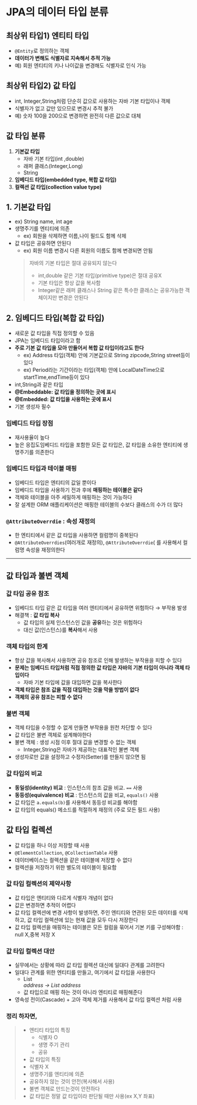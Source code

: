 # JPA의 데이터 타입 분류

## 최상위 타입1) 엔티티 타입

- `@Entity`로 정의하는 객체
- **데이터가 변해도 식별자로 지속해서 추적 가능**
- 예) 회원 엔티티의 키나 나이값을 변경해도 식별자로 인식 가능

## 최상위 타입2) 값 타입

- int, Integer,String처럼 단순히 값으로 사용하는 자바 기본 타입이나 객체
- 식별자가 없고 값만 있으므로 변경시 추적 불가
- 예) 숫자 100을 200으로 변경하면 완전히 다른 값으로 대체

## 값 타입 분류

1. **기본값 타입**
    - 자바 기본 타입(int ,double)
    - 래퍼 클래스(Integer,Long)
    - String
2. **임베디드 타입(embedded type, 복합 값 타입)**
3. **컬렉션 값 타입(collection value type)**

## 1. 기본값 타입

- ex) String name, int age
- 생명주기를 엔티티에 의존
    - ex) 회원을 삭제하면 이름,나이 필드도 함께 삭제
- 값 타입은 공유하면 안된다
    - ex) 회원 이름 변경시 다른 회원의 이름도 함께 변경되면 안됨 
    > 자바의 기본 타입은 절대 공유되지 않는다
    >- int,double 같은 기본 타입(primitive type)은 절대 공유X
  >- 기본 타입은 항상 값을 복사함
  >- Integer같은 래퍼 클래스나 String 같은 특수한 클래스는 공유가능한 객체이지만 변경은 안된다

## 2. 임베디드 타입(복합 값 타입)

- 새로운 값 타입을 직접 정의할 수 있음
- JPA는 임베디드 타입이라고 함
- **주로 기본 값 타입을 모아 만들어서 복합 값 타입이라고도 한다**
    - ex) Address 타입(객체) 안에 기본값으로 String zipcode,String street등이 있다
    - ex) Period라는 기간이라는 타입(객체) 안에 LocalDateTime으로 startTime,endTime등이 있다
- int,String과 같은 타입
- **@Embeddable: 값 타입을 정의하는 곳에 표시**
- **@Embedded: 값 타입을 사용하는 곳에 표시**
- 기본 생성자 필수

### 임베디드 타입 장점

- 재사용율이 높다
- 높은 응집도임베디드 타입을 포함한 모든 값 타입은, 값 타입을 소유한 엔티티에 생명주기를 의존한다

### 임베디드 타입과 테이블 매핑

- 임베디드 타입은 엔티티의 값일 뿐이다
- 임베디드 타입을 사용하기 전과 후에 **매핑하는 테이블은 같다**
- 객체와 테이블을 아주 세밀하게 매핑하는 것이 가능하다
- 잘 설계한 ORM 애플리케이션은 매핑한 테이블의 수보다 클래스의 수가 더 많다

### `@AttributeOverrdie` : 속성 재정의

- 한 엔티티에서 같은 값 타입을 사용하면 컬럼명이 중복된다
- `@AttributeOverrdies`(여러개로 재정의), `@AttributeOverrdie`( 를 사용해서 컬럼명 속성을 재정의한다
---
## 값 타입과 불변 객체
### 값 타입 공유 참조

- 임베디드 타입 같은 값 타입을 여러 엔티티에서 공유하면 위험하다 → 부작용 발생
- 해결책 : **값 타입 복사**
    - 값 타입의 실제 인스턴스인 값을 **공유**하는 것은 위험하다
    - 대신 값(인스턴스)를 **복사**해서 사용

### 객체 타입의 한계

- 항상 값을 복사해서 사용하면 공유 참조로 인해 발생하는 부작용을 피할 수 있다
- **문제는 임베디드 타입처럼 직접 정의한 값 타입은 자바의 기본 타입이 아니라 객체 타입이다**
    - 자바 기본 타입에 값을 대입하면 값을 복사한다
- **객체 타입은 참조 값을 직접 대입하는 것을 막을 방법이 없다**
- **객체의 공유 참조는 피할 수 없다**

### 불변 객체

- 객체 타입을 수정할 수 없게 만들면 부작용을 원천 차단할 수 있다
- 값 타입은 불변 객체로 설계해야한다
- 불변 객체 : 생성 시점 이후 절대 값을 변경할 수 없는 객체
    - Integer,String은 자바가 제공하는 대표적인 불변 객체
- 생성자로만 값을 설정하고 수정자(Setter)를 만들지 않으면 됨

### 값 타입의 비교

- **동일성(identity) 비교** : 인스턴스의 참조 값을 비교. `==` 사용
- **동등성(equivalence) 비교** : 인스턴스의 값을 비교, `equals()` 사용
- 값 타입은 `a.equals(b)`를 사용해서 동등성 비교를 해야함
- 값 타입의 equals() 메소드를 적절하게 재정의 (주로 모든 필드 사용)

## 값 타입 컬렉션

- 값 타입을 하나 이상 저장할 때 사용
- `@ElementCollection`, `@CollectionTable` 사용
- 데이터베이스는 컬렉션을 같은 테이블에 저장할 수 없다
- 컬렉션을 저장하기 위한 별도의 테이블이 필요함

### 값 타입 컬렉션의 제약사항

- 값 타입은 엔티티와 다르게 식별자 개념이 없다
- 값은 변경하면 추적이 어렵다
- 값 타입 컬렉션에 변경 사항이 발생하면, 주인 엔티티와 연관된 모든 데이터를 삭제하고, 값 타입 컬렉션에 있는 현재 값을 모두 다시 저장한다
- 값 타입 컬렉션을 매핑하는 테이블은 모든 컬럼을 묶어서 기본 키를 구성해야함 : null X,중복 저장 X

### 값 타입 컬렉션 대안

- 실무에서는 상황에 따라 값 타입 컬렉션 대신에 일대다 관계를 고려한다
- 일대다 관계를 위한 엔티티를 만들고, 여기에서 값 타입을 사용한다
    - List<Address> address  → List<AddressEntity> address
    - 값 타입으로 매핑 하는 것이 아니라 엔티티로 매핑해준다
- 영속성 전이(Cascade) + 고아 객체 제거를 사용해서 값 타입 컬렉션 처럼 사용

### 정리 하자면,
> - 엔티티 타입의 특징
   >   - 식별자 O
   >   - 생명 주기 관리
   >   - 공유
>- 값 타입의 특징
  >  - 식별자 X
  >  - 생명주기를 엔티티에 의존
  >  - 공유하지 않는 것이 안전(복사해서 사용)
  >  - 불변 객체로 만드는것이 안전하다
  >  - 값 타입은 정말 값 타입이라 판단될 때만 사용(ex X,Y 좌표)